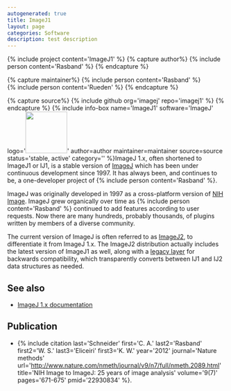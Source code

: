 ```yaml
---
autogenerated: true
title: ImageJ1
layout: page
categories: Software
description: test description
---
```


{% include project content='ImageJ1' %}
{% capture author%}
{% include person content='Rasband' %}
{% endcapture %}

{% capture maintainer%}
{% include person content='Rasband' %}  
{% include person content='Rueden' %}
{% endcapture %}

{% capture source%}
{% include github org='imagej' repo='imagej1' %}
{% endcapture %}
{% include info-box name='ImageJ1' software='ImageJ' logo='<img src="/media/Imagej1-icon.png" width="96"/>' author=author maintainer=maintainer source=source status='stable, active' category='' %}ImageJ 1.x, often shortened to ImageJ1 or IJ1, is a stable version of [ImageJ](/about) which has been under continuous development since 1997. It has always been, and continues to be, a one-developer project of {% include person content='Rasband' %}.

ImageJ was originally developed in 1997 as a cross-platform version of [NIH Image](/software/nih-image). ImageJ grew organically over time as {% include person content='Rasband' %} continued to add features according to user requests. Now there are many hundreds, probably thousands, of plugins written by members of a diverse community.

The current version of ImageJ is often referred to as [ImageJ2](/software/imagej2), to differentiate it from ImageJ 1.x. The ImageJ2 distribution actually includes the latest version of ImageJ1 as well, along with a [legacy layer](/Compatibility) for backwards compatibility, which transparently converts between IJ1 and IJ2 data structures as needed.

See also
--------

-   [ImageJ 1.x documentation](https://imagej.net/index.html)

Publication
-----------

-   {% include citation last='Schneider' first='C. A.' last2='Rasband' first2='W. S.' last3='Eliceiri' first3='K. W.' year='2012' journal='Nature methods' url='http://www.nature.com/nmeth/journal/v9/n7/full/nmeth.2089.html' title='NIH Image to ImageJ: 25 years of image analysis' volume='9(7)' pages='671-675' pmid='22930834' %}.


